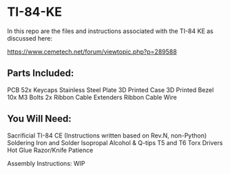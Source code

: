 # TI-84-KE
In this repo are the files and instructions associated with the TI-84 KE as discussed here:

https://www.cemetech.net/forum/viewtopic.php?p=289588


## Parts Included:

PCB
52x Keycaps
Stainless Steel Plate
3D Printed Case
3D Printed Bezel
10x M3 Bolts
2x Ribbon Cable Extenders
Ribbon Cable Wire


## You Will Need:

Sacrificial TI-84 CE (Instructions written based on Rev.N, non-Python)
Soldering Iron and Solder
Isopropal Alcohol & Q-tips
T5 and T6 Torx Drivers
Hot Glue
Razor/Knife
Patience


Assembly Instructions:
WIP
